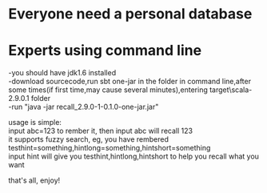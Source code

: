 Everyone need a personal database  
=========================================  
Experts using command line  
========================================  

-you should have jdk1.6 installed  
-download sourcecode,run sbt one-jar in the folder in command line,after some times(if first time,may cause several minutes),entering target\scala-2.9.0.1 folder  
-run "java -jar recall_2.9.0-1-0.1.0-one-jar.jar"   

usage is simple:  
input abc=123 to rember it, then input abc will recall 123  
it supports fuzzy search, eg, you have rembered testhint=something,hintlong=something,hintshort=something  
input hint will give you testhint,hintlong,hintshort to help you recall what you want  

that's all, enjoy! 

